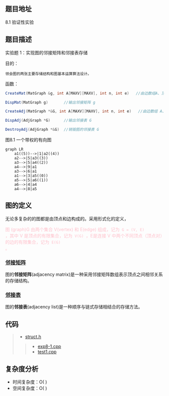 <!--
 * @Date        : 2020-05-21 17:12:42
 * @LastEditors : anlzou
 * @Github      : https://github.com/anlzou
 * @LastEditTime: 2020-05-24 22:24:31
 * @FilePath    : \data-structure\chapters\chapter08-graph\test-1.md
 * @Describe    : 
--> 

## 题目地址
8.1 验证性实验

## 题目描述
实验题 1：实现图的邻接矩阵和邻接表存储

目的：
```
领会图的两张主要存储结构和图基本运算算法设计。
```
函数：
```java
CreateMat(MatGraph &g, int A[MAXV][MAXV], int n, int e)   //由边数组A、顶点数 n 和边数 e 创建图的邻接矩阵 g 

DispMat(MatGraph g)       //输出邻接矩阵 g

CreateAdj(MatGraph *&G, int A[MAXV][MAXV], int n, int e)   //由边数组 A、顶点数 n 和边数 e 创建图的邻接表 G

DispAdj(AdjGraph *G)      //输出邻接表 G

DestroyAdj(AdjGraph *&G)  //销毁图的邻接表 G
```

图8.1 一个带权的有向图
```mermaid
graph LR
	a1((5))-->|1|a2((4))
	a2-->|5|a3((3))
	a3-->|5|a4((2))
	a4-->|9|a1
	a3-->|6|a1
	a1-->|3|a5((0))
	a5-->|5|a6((1))
	a6-->|4|a4
	a4-->|8|a5
```

## 图的定义
无论多复杂的的图都是由顶点和边构成的。采用形式化的定义，<p style="color:pink">图 (graph)G 由两个集合 V(vertex) 和 E(edge) 组成，记为<code> G = (V, E) </code>，其中 V 是顶点的有限集合，记为<code> V(G) </code>，E是连接 V 中两个不同顶点（顶点对）的边的有限集合，记为<code> E(G) </code>。</p>

### [邻接矩阵](https://baike.baidu.com/item/%E9%82%BB%E6%8E%A5%E7%9F%A9%E9%98%B5/9796080?fr=aladdin)
图的**邻接矩阵**(adjacency matrix)是一种采用邻接矩阵数组表示顶点之间相邻关系的存储结构。

### [邻接表](https://www.jianshu.com/p/ce4109962031)
图的**邻接表**(adjacency list)是一种顺序与链式存储相结合的存储方法。

## 代码
> - [struct.h](./code/struct/struct.h)
>>- [exp8-1.cpp](./code/exp8-1.cpp)
>>- [test1.cpp](./code/test1.cpp)

## 复杂度分析

- 时间复杂度：O( )
- 空间复杂度：O( )